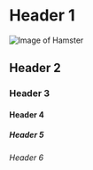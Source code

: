 # Header 1
![Image of Hamster](https://play-lh.googleusercontent.com/hk6xiIAbZPCygPCGWcO9oFzFkheyUIMOSsvLnNeHoMVHzxdt1b-QRZAVmeBUGA9p8q0F)
## Header 2
### Header 3
#### Header 4
##### Header 5
###### Header 6
